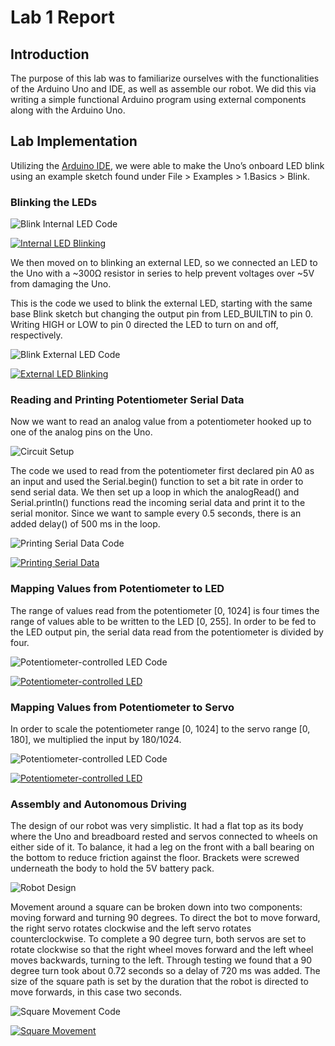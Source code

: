 ﻿# Lab 1 Report

## Introduction

The purpose of this lab was to familiarize ourselves with the functionalities of the Arduino Uno and IDE, as well as assemble our robot. We did this via writing a simple functional Arduino program using external components along with the Arduino Uno.

## Lab Implementation

Utilizing the [Arduino IDE](https://www.arduino.cc/en/Main/Software), we were able to make the Uno’s onboard LED blink using an example sketch found under File > Examples > 1.Basics > Blink.

### Blinking the LEDs
 
![Blink Internal LED Code](internalLED.PNG)

[![Internal LED Blinking](http://img.youtube.com/vi/f-JlQTHOgZI/0.jpg)](http://www.youtube.com/watch?v=f-JlQTHOgZI)

We then moved on to blinking an external LED, so we connected an LED to the Uno with a ~300Ω resistor in series to help prevent voltages over ~5V from damaging the Uno.

This is the code we used to blink the external LED, starting with the same base Blink sketch but changing the output pin from LED_BUILTIN to pin 0. Writing HIGH or LOW to pin 0 directed the LED to turn on and off, respectively.

![Blink External LED Code](externalLED.PNG)

[![External LED Blinking](http://img.youtube.com/vi/LyfdBQj4Ypk/0.jpg)](http://www.youtube.com/watch?v=LyfdBQj4Ypk)

### Reading and Printing Potentiometer Serial Data

Now we want to read an analog value from a potentiometer hooked up to one of the analog pins on the Uno.

![Circuit Setup](CircuitSetup-fixed.JPG)

The code we used to read from the potentiometer first declared pin A0 as an input and used the Serial.begin() function to set a bit rate in order to send serial data. We then set up a loop in which the analogRead() and Serial.println() functions read the incoming serial data and print it to the serial monitor. Since we want to sample every 0.5 seconds, there is an added delay() of 500 ms in the loop.

![Printing Serial Data Code](potRead.PNG)

[![Printing Serial Data](http://img.youtube.com/vi/7JXkB8mXXx0/0.jpg)](http://www.youtube.com/watch?v=7JXkB8mXXx0)

### Mapping Values from Potentiometer to LED

The range of values read from the potentiometer [0, 1024] is four times the range of values able to be written to the LED [0, 255]. In order to be fed to the LED output pin, the serial data read from the potentiometer is divided by four.

![Potentiometer-controlled LED Code](analogLED.PNG)

[![Potentiometer-controlled LED](http://img.youtube.com/vi/rfy2OAFVIig/0.jpg)](http://www.youtube.com/watch?v=rfy2OAFVIig)

### Mapping Values from Potentiometer to Servo

In order to scale the potentiometer range [0, 1024] to the servo range [0, 180], we multiplied the input by 180/1024.

![Potentiometer-controlled LED Code](ServoandPotentiometerCode.png)

[![Potentiometer-controlled LED](http://img.youtube.com/vi/Mvg55Toar-s/0.jpg)](http://www.youtube.com/watch?v=Mvg55Toar-s)

### Assembly and Autonomous Driving

The design of our robot was very simplistic. It had a flat top as its body where the Uno and breadboard rested and servos connected to wheels on either side of it. To balance, it had a leg on the front with a ball bearing on the bottom to reduce friction against the floor. Brackets were screwed underneath the body to hold the 5V battery pack.

![Robot Design](RobotDesign2.JPG)

Movement around a square can be broken down into two components: moving forward and turning 90 degrees. To direct the bot to move forward, the right servo rotates clockwise and the left servo rotates counterclockwise. To complete a 90 degree turn, both servos are set to rotate clockwise so that the right wheel moves forward and the left wheel moves backwards, turning to the left. Through testing we found that a 90 degree turn took about 0.72 seconds so a delay of 720 ms was added. The size of the square path is set by the duration that the robot is directed to move forwards, in this case two seconds.

![Square Movement Code](movementCode.PNG)

[![Square Movement](http://img.youtube.com/vi/cwXXq-iTddo/0.jpg)](http://www.youtube.com/watch?v=cwXXq-iTddo)




